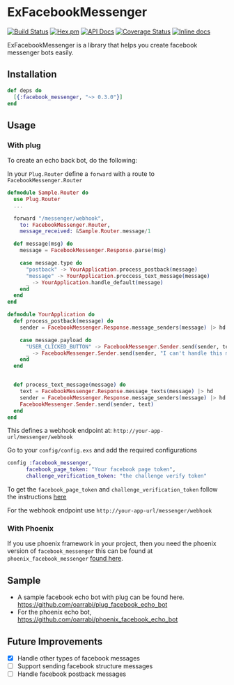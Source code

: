# ExFacebookMessenger
[![Build Status](https://travis-ci.org/oarrabi/facebook_messenger.svg?branch=master)](https://travis-ci.org/oarrabi/facebook_messenger)
[![Hex.pm](https://img.shields.io/hexpm/v/facebook_messenger.svg)](https://hex.pm/packages/facebook_messenger)
[![API Docs](https://img.shields.io/badge/api-docs-yellow.svg?style=flat)](http://hexdocs.pm/facebook_messenger/)
[![Coverage Status](https://coveralls.io/repos/github/oarrabi/facebook_messenger/badge.svg?branch=master)](https://coveralls.io/github/oarrabi/facebook_messenger?branch=master)
[![Inline docs](http://inch-ci.org/github/oarrabi/facebook_messenger.svg?branch=master)](http://inch-ci.org/github/oarrabi/facebook_messenger)

ExFacebookMessenger is a library that helps you create facebook messenger bots easily.

## Installation

```elixir
def deps do
  [{:facebook_messenger, "~> 0.3.0"}]
end
```


## Usage

### With plug
To create an echo back bot, do the following:

In your `Plug.Router` define a `forward` with a route to `FacebookMessenger.Router`

```elixir
defmodule Sample.Router do
  use Plug.Router
  ...

  forward "/messenger/webhook",
    to: FacebookMessenger.Router,
    message_received: &Sample.Router.message/1

  def message(msg) do
    message = FacebookMessenger.Response.parse(msg)

    case message.type do
      "postback" -> YourApplication.process_postback(message)
      "message" -> YourApplication.proccess_text_message(message)
      _ -> YourApplication.handle_default(message)
    end
  end
end

defmodule YourApplication do
  def process_postback(message) do
    sender = FacebookMessenger.Response.message_senders(message) |> hd

    case message.payload do
      "USER_CLICKED_BUTTON" -> FacebookMessenger.Sender.send(sender, text)
      _ -> FacebookMessenger.Sender.send(sender, "I can't handle this message")
    end
  end


  def process_text_message(message) do
    text = FacebookMessenger.Response.message_texts(message) |> hd
    sender = FacebookMessenger.Response.message_senders(message) |> hd
    FacebookMessenger.Sender.send(sender, text)
  end
end

```

This defines a webhook endpoint at:
`http://your-app-url/messenger/webhook`

Go to your `config/config.exs` and add the required configurations

```elixir
config :facebook_messenger,
      facebook_page_token: "Your facebook page token",
      challenge_verification_token: "the challenge verify token"
```

To get the `facebook_page_token` and `challenge_verification_token` follow the instructions [here ](https://developers.facebook.com/docs/messenger-platform/quickstart)

For the webhook endpoint use `http://your-app-url/messenger/webhook`

### With Phoenix
If you use phoenix framework in your project, then you need the phoenix version of `facebook_messenger` this can be found at `phoenix_facebook_messenger` [found here](https://github.com/oarrabi/phoenix_facebook_messenger).

## Sample

- A sample facebook echo bot with plug can be found here. https://github.com/oarrabi/plug_facebook_echo_bot
- For the phoenix echo bot, https://github.com/oarrabi/phoenix_facebook_echo_bot

## Future Improvements

- [x] Handle other types of facebook messages
- [ ] Support sending facebook structure messages
- [ ] Handle facebook postback messages
